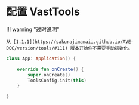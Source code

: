 # 配置 VastTools

!!! warning "过时说明"

    从 [1.1.1](https://sakurajimamaii.github.io/AVE-DOC/version/tools/#111) 版本开始你不需要手动初始化。

```kotlin
class App: Application() {

    override fun onCreate() {
        super.onCreate()
        ToolsConfig.init(this)
    }

}
```
